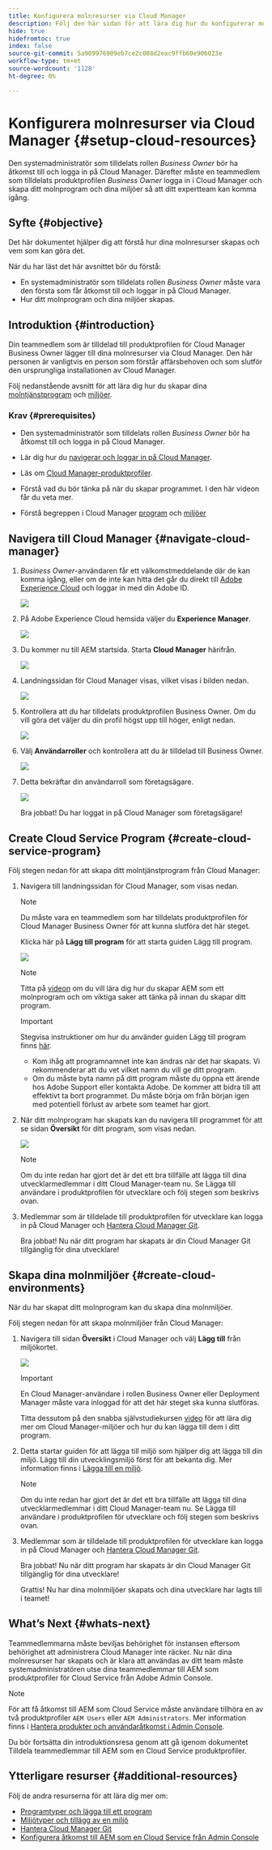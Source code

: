 ```yaml
---
title: Konfigurera molnresurser via Cloud Manager
description: Följ den här sidan för att lära dig hur du konfigurerar molnresurser via Cloud Manager
hide: true
hidefromtoc: true
index: false
source-git-commit: 5a909976909eb7ce2c008d2eac9ffb60e906023e
workflow-type: tm+mt
source-wordcount: '1128'
ht-degree: 0%

---
```


# Konfigurera molnresurser via Cloud Manager {#setup-cloud-resources}

Den systemadministratör som tilldelats rollen *Business Owner* bör ha åtkomst till och logga in på Cloud Manager. Därefter måste en teammedlem som tilldelats produktprofilen *Business Owner* logga in i Cloud Manager och skapa ditt molnprogram och dina miljöer så att ditt expertteam kan komma igång.

## Syfte {#objective}

Det här dokumentet hjälper dig att förstå hur dina molnresurser skapas och vem som kan göra det.

När du har läst det här avsnittet bör du förstå:

* En systemadministratör som tilldelats rollen *Business Owner* måste vara den första som får åtkomst till och loggar in på Cloud Manager.
* Hur ditt molnprogram och dina miljöer skapas.

## Introduktion {#introduction}

Din teammedlem som är tilldelad till produktprofilen för Cloud Manager Business Owner lägger till dina molnresurser via Cloud Manager. Den här personen är vanligtvis en person som förstår affärsbehoven och som slutför den ursprungliga installationen av Cloud Manager.

Följ nedanstående avsnitt för att lära dig hur du skapar dina [molntjänstprogram](#create-cloud-service-program) och [miljöer](#create-cloud-environments).

### Krav {#prerequisites}

* Den systemadministratör som tilldelats rollen *Business Owner* bör ha åtkomst till och logga in på Cloud Manager.

* Lär dig hur du [navigerar och loggar in på Cloud Manager](https://experienceleague.adobe.com/docs/experience-manager-cloud-service/onboarding/what-is-required/navigate-to-cloud-manager.html?lang=en).

* Läs om [Cloud Manager-produktprofiler](https://experienceleague.adobe.com/docs/experience-manager-cloud-service/onboarding/onboarding-concepts/aem-cs-team-product-profiles.html?lang=en#cloud-manager-product-profiles).

* Förstå vad du bör tänka på när du skapar programmet. I den här videon får du veta mer.

* Förstå begreppen i Cloud Manager [program](https://experienceleague.adobe.com/docs/experience-manager-cloud-service/onboarding/getting-access/understand-program-types.html?lang=en) och [miljöer](https://experienceleague.adobe.com/docs/experience-manager-cloud-service/implementing/using-cloud-manager/manage-environments.html?lang=en)

## Navigera till Cloud Manager {#navigate-cloud-manager}

1. *Business Owner*-användaren får ett välkomstmeddelande där de kan komma igång, eller om de inte kan hitta det går du direkt till [Adobe Experience Cloud](https://experience.adobe.com/#/@ccs/home) och loggar in med din Adobe ID.

   ![](/help/onboarding/onboarding-journey/assets/setup-resources1.png)

1. På Adobe Experience Cloud hemsida väljer du **Experience Manager**.

   ![](/help/onboarding/onboarding-journey/assets/setup-resources2.png)

1. Du kommer nu till AEM startsida. Starta **Cloud Manager** härifrån.

   ![](/help/onboarding/onboarding-journey/assets/setup-resources3.png)

1. Landningssidan för Cloud Manager visas, vilket visas i bilden nedan.

   ![](/help/onboarding/onboarding-journey/assets/setup-resources4.png)

1. Kontrollera att du har tilldelats produktprofilen Business Owner. Om du vill göra det väljer du din profil högst upp till höger, enligt nedan.

   ![](/help/onboarding/onboarding-journey/assets/setup-resources5.png)

1. Välj **Användarroller** och kontrollera att du är tilldelad till Business Owner.

   ![](/help/onboarding/onboarding-journey/assets/setup-resources6.png)

1. Detta bekräftar din användarroll som företagsägare.

   ![](/help/onboarding/onboarding-journey/assets/setup-resources7.png)

   Bra jobbat! Du har loggat in på Cloud Manager som företagsägare!

## Create Cloud Service Program {#create-cloud-service-program}

Följ stegen nedan för att skapa ditt molntjänstprogram från Cloud Manager:

1. Navigera till landningssidan för Cloud Manager, som visas nedan.

   >[!NOTE]
   >Du måste vara en teammedlem som har tilldelats produktprofilen för Cloud Manager Business Owner för att kunna slutföra det här steget.

   Klicka här på **Lägg till program** för att starta guiden Lägg till program.

   ![](/help/onboarding/onboarding-journey/assets/setup-resources4.png)

   >[!NOTE]
   >Titta på [videon](https://experienceleague.adobe.com/docs/experience-manager-learn/cloud-service/cloud-manager/programs.html?lang=en) om du vill lära dig hur du skapar AEM som ett molnprogram och om viktiga saker att tänka på innan du skapar ditt program.

   >[!IMPORTANT]
   >Stegvisa instruktioner om hur du använder guiden Lägg till program finns [här](https://experienceleague.adobe.com/docs/experience-manager-cloud-service/onboarding/getting-access/production-programs/creating-production-program.html?lang=en).
   >
   >* Kom ihåg att programnamnet inte kan ändras när det har skapats. Vi rekommenderar att du vet vilket namn du vill ge ditt program.
   >* Om du måste byta namn på ditt program måste du öppna ett ärende hos Adobe Support eller kontakta Adobe. De kommer att bidra till att effektivt ta bort programmet. Du måste börja om från början igen med potentiell förlust av arbete som teamet har gjort.


1. När ditt molnprogram har skapats kan du navigera till programmet för att se sidan **Översikt** för ditt program, som visas nedan.

   ![](/help/onboarding/onboarding-journey/assets/setup-resources8.png)

   >[!NOTE]
   >Om du inte redan har gjort det är det ett bra tillfälle att lägga till dina utvecklarmedlemmar i ditt Cloud Manager-team nu. Se Lägga till användare i produktprofilen för utvecklare och följ stegen som beskrivs ovan.

1. Medlemmar som är tilldelade till produktprofilen för utvecklare kan logga in på Cloud Manager och [Hantera Cloud Manager Git](https://experienceleague.adobe.com/docs/experience-manager-cloud-service/implementing/managing-code/accessing-git.html?lang=en).

   Bra jobbat! Nu när ditt program har skapats är din Cloud Manager Git tillgänglig för dina utvecklare!


## Skapa dina molnmiljöer {#create-cloud-environments}

När du har skapat ditt molnprogram kan du skapa dina molnmiljöer.

Följ stegen nedan för att skapa molnmiljöer från Cloud Manager:

1. Navigera till sidan **Översikt** i Cloud Manager och välj **Lägg till** från miljökortet.

   ![](/help/onboarding/onboarding-journey/assets/setup-resources9.png)

   >[!IMPORTANT]
   >En Cloud Manager-användare i rollen Business Owner eller Deployment Manager måste vara inloggad för att det här steget ska kunna slutföras.

   Titta dessutom på den snabba självstudiekursen [video](https://experienceleague.adobe.com/docs/experience-manager-learn/cloud-service/cloud-manager/environments.html?lang=en) för att lära dig mer om Cloud Manager-miljöer och hur du kan lägga till dem i ditt program.

1. Detta startar guiden för att lägga till miljö som hjälper dig att lägga till din miljö. Lägg till din utvecklingsmiljö först för att bekanta dig. Mer information finns i [Lägga till en miljö](https://experienceleague.adobe.com/docs/experience-manager-cloud-service/implementing/using-cloud-manager/manage-environments.html?lang=en#adding-environments).

   >[!NOTE]
   >Om du inte redan har gjort det är det ett bra tillfälle att lägga till dina utvecklarmedlemmar i ditt Cloud Manager-team nu. Se Lägga till användare i produktprofilen för utvecklare och följ stegen som beskrivs ovan.

1. Medlemmar som är tilldelade till produktprofilen för utvecklare kan logga in på Cloud Manager och [Hantera Cloud Manager Git](https://experienceleague.adobe.com/docs/experience-manager-cloud-service/implementing/managing-code/accessing-git.html?lang=en).

   Bra jobbat! Nu när ditt program har skapats är din Cloud Manager Git tillgänglig för dina utvecklare!

   Grattis! Nu har dina molnmiljöer skapats och dina utvecklare har lagts till i teamet!

## What’s Next {#whats-next}

Teammedlemmarna måste beviljas behörighet för instansen eftersom behörighet att administrera Cloud Manager inte räcker. Nu när dina molnresurser har skapats och är klara att användas av ditt team måste systemadministratören utse dina teammedlemmar till AEM som produktprofiler för Cloud Service från Adobe Admin Console.

>[!NOTE]
>För att få åtkomst till AEM som Cloud Service måste användare tillhöra en av två produktprofiler `AEM Users` eller `AEM Administrators`. Mer information finns i [Hantera produkter och användaråtkomst i Admin Console](https://experienceleague.adobe.com/docs/experience-manager-cloud-service/security/ims-support.html?lang=en#managing-products-and-user-access-in-admin-console).

Du bör fortsätta din introduktionsresa genom att gå igenom dokumentet Tilldela teammedlemmar till AEM som en Cloud Service produktprofiler.


## Ytterligare resurser {#additional-resources}

Följ de andra resurserna för att lära dig mer om:

* [Programtyper och lägga till ett program](https://experienceleague.adobe.com/docs/experience-manager-learn/cloud-service/cloud-manager/programs.html?lang=en)
* [Miljötyper och tillägg av en miljö](https://experienceleague.adobe.com/docs/experience-manager-learn/cloud-service/cloud-manager/environments.html?lang=en)
* [Hantera Cloud Manager Git](https://experienceleague.adobe.com/docs/experience-manager-cloud-service/implementing/managing-code/accessing-git.html?lang=en)
* [Konfigurera åtkomst till AEM som en Cloud Service från Admin Console](https://experienceleague.adobe.com/docs/experience-manager-learn/cloud-service/accessing/overview.html?lang=en#adobe-ims-users)
